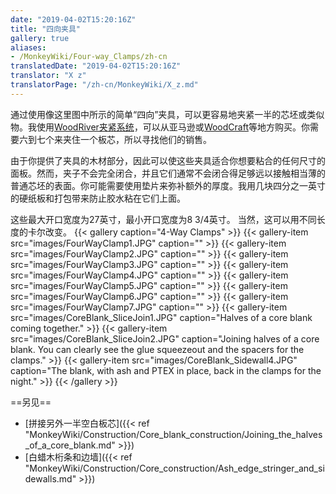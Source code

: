 ```yaml
---
date: "2019-04-02T15:20:16Z"
title: "四向夹具"
gallery: true
aliases:
- /MonkeyWiki/Four-way_Clamps/zh-cn
translatedDate: "2019-04-02T15:20:16Z"
translator: "X z"
translatorPage: "/zh-cn/MonkeyWiki/X_z.md"
---
```

通过使用像这里图中所示的简单“四向”夹具，可以更容易地夹紧一半的芯坯或类似物。我使用[WoodRiver夹紧系统](http://www.woodcraft.com/Product/2000321/1858/WoodRiver-Clamping-System.aspx)，可以从亚马逊或[WoodCraft](http://www.woodcraft.com/)等地方购买。你需要六到七个来夹住一个板芯，所以寻找他们的销售。

由于你提供了夹具的木材部分，因此可以使这些夹具适合你想要粘合的任何尺寸的面板。然而，夹子不会完全闭合，并且它们通常不会闭合得足够远以接触相当薄的普通芯坯的表面。你可能需要使用垫片来弥补额外的厚度。我用几块四分之一英寸的硬纸板和打包带来防止胶水粘在它们上面。

这些最大开口宽度为27英寸，最小开口宽度为8 3/4英寸。 当然，这可以用不同长度的卡尔改变。
{{< gallery  caption="4-Way Clamps" >}}
{{< gallery-item src="images/FourWayClamp1.JPG" caption="" >}}
{{< gallery-item src="images/FourWayClamp2.JPG" caption="" >}}
{{< gallery-item src="images/FourWayClamp3.JPG" caption="" >}}
{{< gallery-item src="images/FourWayClamp4.JPG" caption="" >}}
{{< gallery-item src="images/FourWayClamp5.JPG" caption="" >}}
{{< gallery-item src="images/FourWayClamp6.JPG" caption="" >}}
{{< gallery-item src="images/FourWayClamp7.JPG" caption="" >}}
{{< gallery-item src="images/CoreBlank_SliceJoin1.JPG" caption="Halves of a core blank coming together." >}}
{{< gallery-item src="images/CoreBlank_SliceJoin2.JPG" caption="Joining halves of a core blank. You can clearly see the glue squeezeout and the spacers for the clamps." >}}
{{< gallery-item src="images/CoreBlank_Sidewall4.JPG" caption="The blank, with ash and PTEX in place, back in the clamps for the night." >}}
{{< /gallery >}}


==另见==

- [拼接另外一半空白板芯]({{< ref "MonkeyWiki/Construction/Core_blank_construction/Joining_the_halves_of_a_core_blank.md" >}})
- [白蜡木桁条和边墙]({{< ref "MonkeyWiki/Construction/Core_construction/Ash_edge_stringer_and_sidewalls.md" >}})



